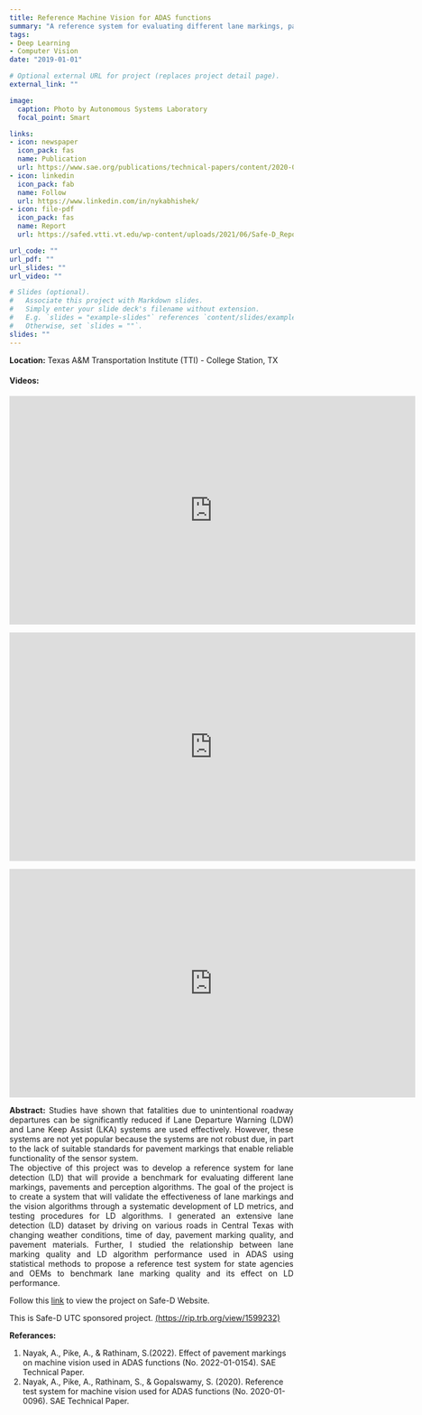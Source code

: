 ```yaml
---
title: Reference Machine Vision for ADAS functions
summary: "A reference system for evaluating different lane markings, pavement materials, and perception algorithms used in ADAS"
tags:
- Deep Learning
- Computer Vision
date: "2019-01-01"

# Optional external URL for project (replaces project detail page).
external_link: ""

image:
  caption: Photo by Autonomous Systems Laboratory
  focal_point: Smart

links:
- icon: newspaper
  icon_pack: fas
  name: Publication
  url: https://www.sae.org/publications/technical-papers/content/2020-01-0096/
- icon: linkedin
  icon_pack: fab
  name: Follow
  url: https://www.linkedin.com/in/nykabhishek/
- icon: file-pdf
  icon_pack: fas
  name: Report
  url: https://safed.vtti.vt.edu/wp-content/uploads/2021/06/Safe-D_Report-04_115_Final-Report-V2.pdf

url_code: ""
url_pdf: ""
url_slides: ""
url_video: ""

# Slides (optional).
#   Associate this project with Markdown slides.
#   Simply enter your slide deck's filename without extension.
#   E.g. `slides = "example-slides"` references `content/slides/example-slides.md`.
#   Otherwise, set `slides = ""`.
slides: ""
---
```


<p>
    <b>Location:</b> Texas A&M Transportation Institute (TTI) - College Station, TX
</p>

<h4> <b>Videos:</b> </h4>
<p>
<iframe width="720" height="405" src="https://www.youtube.com/embed/lPJ7cJMTVgI" frameborder="0" allow="accelerometer; autoplay; encrypted-media; gyroscope; picture-in-picture" allowfullscreen></iframe>
</p>

<p>
<iframe width="720" height="405" src="https://www.youtube.com/embed/rZTTLVrJFtM" frameborder="0" allow="accelerometer; autoplay; encrypted-media; gyroscope; picture-in-picture" allowfullscreen></iframe>
</p>

<p>
<iframe width="720" height="405" src="https://www.youtube.com/embed/U4w29nLmVa0" frameborder="0" allow="accelerometer; autoplay; encrypted-media; gyroscope; picture-in-picture" allowfullscreen></iframe>
</p>

<p style="text-align:justify;">
    <b>Abstract:</b>
    Studies have shown that fatalities due to unintentional roadway departures can be significantly reduced if Lane Departure Warning (LDW) and Lane Keep Assist (LKA) systems are used effectively. However, these systems are not yet popular because the systems are not robust due, in part to the lack of suitable standards for pavement markings that enable reliable functionality of the sensor system. 
    <br>
    The objective of this project was to develop a reference system for lane detection (LD) that will provide a benchmark for evaluating different lane markings, pavements and perception algorithms. The goal of the project is to create a system that will validate the effectiveness of lane markings and the vision algorithms through a systematic development of LD metrics, and testing procedures for LD algorithms. I generated an extensive lane detection (LD) dataset by driving on various roads in Central Texas with changing weather conditions, time of day, pavement marking quality, and pavement materials. Further, I studied the relationship between lane marking quality and LD algorithm performance used in ADAS using statistical methods to propose a reference test system for state agencies and OEMs to benchmark lane marking quality and its effect on LD performance.
</p>

<p> 
    Follow this <a href="https://www.vtti.vt.edu/utc/safe-d/index.php/projects/reference-machine-vision-for-adas-functions/" target="_blank">link</a> to view the project on Safe-D Website.
</p>

<p>
    This is Safe-D UTC sponsored project. <a href="https://rip.trb.org/view/1599232/" target="_blank">(https://rip.trb.org/view/1599232)</a>
</p>

<p>
    <b>Referances:</b>
    <ol start="1">
        <li>Nayak, A., Pike, A., & Rathinam, S.(2022). Effect of pavement markings on machine vision used in ADAS functions (No. 2022-01-0154). SAE Technical Paper.</li>
        <li>Nayak, A., Pike, A., Rathinam, S., & Gopalswamy, S. (2020). Reference test system for machine vision used for ADAS functions (No. 2020-01-0096). SAE Technical Paper.</li>
    </ol>
</p>


